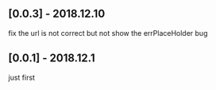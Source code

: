 ## [0.0.3] - 2018.12.10

fix the url is not correct but not show the errPlaceHolder bug

## [0.0.1] - 2018.12.1

just first
